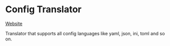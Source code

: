 Config Translator
=================

[Website](https://utilon.github.io/config-translator/)

Translator that supports all config languages like yaml, json, ini, toml and so on.

